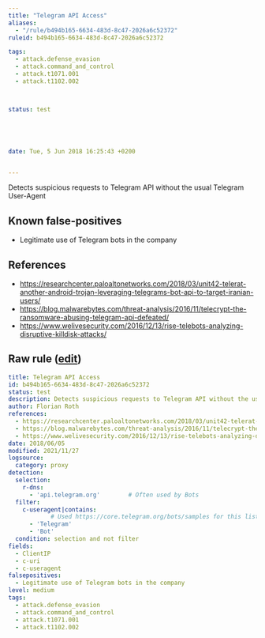 ```yaml
---
title: "Telegram API Access"
aliases:
  - "/rule/b494b165-6634-483d-8c47-2026a6c52372"
ruleid: b494b165-6634-483d-8c47-2026a6c52372

tags:
  - attack.defense_evasion
  - attack.command_and_control
  - attack.t1071.001
  - attack.t1102.002



status: test





date: Tue, 5 Jun 2018 16:25:43 +0200


---
```


Detects suspicious requests to Telegram API without the usual Telegram User-Agent

<!--more-->


## Known false-positives

* Legitimate use of Telegram bots in the company



## References

* https://researchcenter.paloaltonetworks.com/2018/03/unit42-telerat-another-android-trojan-leveraging-telegrams-bot-api-to-target-iranian-users/
* https://blog.malwarebytes.com/threat-analysis/2016/11/telecrypt-the-ransomware-abusing-telegram-api-defeated/
* https://www.welivesecurity.com/2016/12/13/rise-telebots-analyzing-disruptive-killdisk-attacks/


## Raw rule ([edit](https://github.com/SigmaHQ/sigma/edit/master/rules/proxy/proxy_telegram_api.yml))
```yaml
title: Telegram API Access
id: b494b165-6634-483d-8c47-2026a6c52372
status: test
description: Detects suspicious requests to Telegram API without the usual Telegram User-Agent
author: Florian Roth
references:
  - https://researchcenter.paloaltonetworks.com/2018/03/unit42-telerat-another-android-trojan-leveraging-telegrams-bot-api-to-target-iranian-users/
  - https://blog.malwarebytes.com/threat-analysis/2016/11/telecrypt-the-ransomware-abusing-telegram-api-defeated/
  - https://www.welivesecurity.com/2016/12/13/rise-telebots-analyzing-disruptive-killdisk-attacks/
date: 2018/06/05
modified: 2021/11/27
logsource:
  category: proxy
detection:
  selection:
    r-dns:
      - 'api.telegram.org'        # Often used by Bots
  filter:
    c-useragent|contains:
            # Used https://core.telegram.org/bots/samples for this list
      - 'Telegram'
      - 'Bot'
  condition: selection and not filter
fields:
  - ClientIP
  - c-uri
  - c-useragent
falsepositives:
  - Legitimate use of Telegram bots in the company
level: medium
tags:
  - attack.defense_evasion
  - attack.command_and_control
  - attack.t1071.001
  - attack.t1102.002

```

